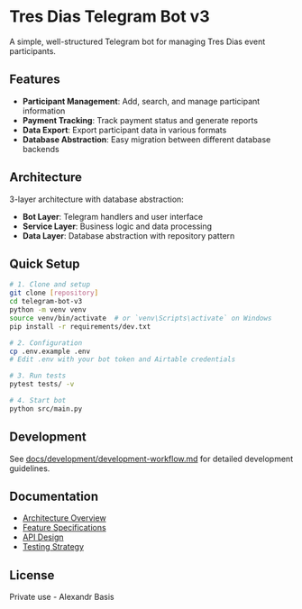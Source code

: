 # Tres Dias Telegram Bot v3

A simple, well-structured Telegram bot for managing Tres Dias event participants.

## Features

- **Participant Management**: Add, search, and manage participant information
- **Payment Tracking**: Track payment status and generate reports  
- **Data Export**: Export participant data in various formats
- **Database Abstraction**: Easy migration between different database backends

## Architecture

3-layer architecture with database abstraction:
- **Bot Layer**: Telegram handlers and user interface
- **Service Layer**: Business logic and data processing
- **Data Layer**: Database abstraction with repository pattern

## Quick Setup

```bash
# 1. Clone and setup
git clone [repository]
cd telegram-bot-v3
python -m venv venv
source venv/bin/activate  # or `venv\Scripts\activate` on Windows
pip install -r requirements/dev.txt

# 2. Configuration
cp .env.example .env
# Edit .env with your bot token and Airtable credentials

# 3. Run tests
pytest tests/ -v

# 4. Start bot
python src/main.py
```

## Development

See [docs/development/development-workflow.md](docs/development/development-workflow.md) for detailed development guidelines.

## Documentation

- [Architecture Overview](docs/architecture/architecture-overview.md)
- [Feature Specifications](docs/business/feature-specifications.md)
- [API Design](docs/architecture/api-design.md)
- [Testing Strategy](docs/development/testing-strategy.md)

## License

Private use - Alexandr Basis